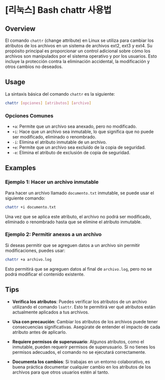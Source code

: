 # [리눅스] Bash chattr 사용법

## Overview
El comando `chattr` (change attribute) en Linux se utiliza para cambiar los atributos de los archivos en un sistema de archivos ext2, ext3 y ext4. Su propósito principal es proporcionar un control adicional sobre cómo los archivos son manipulados por el sistema operativo y por los usuarios. Esto incluye la protección contra la eliminación accidental, la modificación y otros cambios no deseados.

## Usage
La sintaxis básica del comando `chattr` es la siguiente:

```bash
chattr [opciones] [atributos] [archivo]
```

### Opciones Comunes
- `+a`: Permite que un archivo sea anexado, pero no modificado.
- `+i`: Hace que un archivo sea inmutable, lo que significa que no puede ser modificado, eliminado o renombrado.
- `-i`: Elimina el atributo inmutable de un archivo.
- `+e`: Permite que un archivo sea excluido de la copia de seguridad.
- `-e`: Elimina el atributo de exclusión de copia de seguridad.

## Examples
### Ejemplo 1: Hacer un archivo inmutable
Para hacer un archivo llamado `documento.txt` inmutable, se puede usar el siguiente comando:

```bash
chattr +i documento.txt
```

Una vez que se aplica este atributo, el archivo no podrá ser modificado, eliminado o renombrado hasta que se elimine el atributo inmutable.

### Ejemplo 2: Permitir anexos a un archivo
Si deseas permitir que se agreguen datos a un archivo sin permitir modificaciones, puedes usar:

```bash
chattr +a archivo.log
```

Esto permitirá que se agreguen datos al final de `archivo.log`, pero no se podrá modificar el contenido existente.

## Tips
- **Verifica los atributos**: Puedes verificar los atributos de un archivo utilizando el comando `lsattr`. Esto te permitirá ver qué atributos están actualmente aplicados a tus archivos.
  
- **Usa con precaución**: Cambiar los atributos de los archivos puede tener consecuencias significativas. Asegúrate de entender el impacto de cada atributo antes de aplicarlo.

- **Requiere permisos de superusuario**: Algunos atributos, como el inmutable, pueden requerir permisos de superusuario. Si no tienes los permisos adecuados, el comando no se ejecutará correctamente.

- **Documenta los cambios**: Si trabajas en un entorno colaborativo, es buena práctica documentar cualquier cambio en los atributos de los archivos para que otros usuarios estén al tanto.